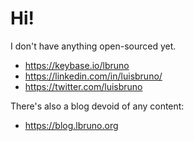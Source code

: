# Hi!

I don't have anything open-sourced yet.

- https://keybase.io/lbruno
- https://linkedin.com/in/luisbruno/
- https://twitter.com/luisbruno

There's also a blog devoid of any content:

- https://blog.lbruno.org
